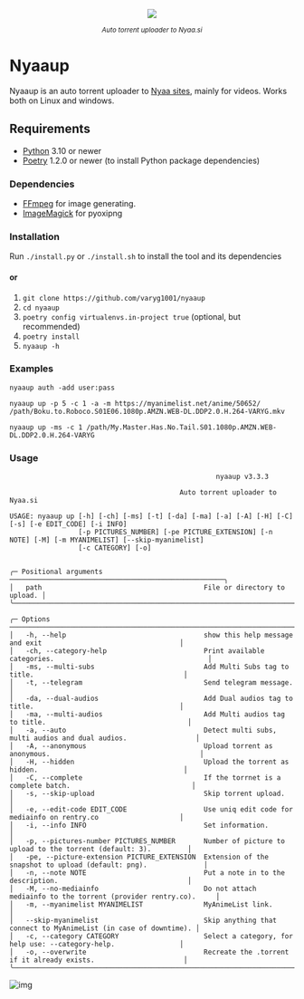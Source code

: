 <p align="center">
  <img src="https://forthebadge.com/images/badges/made-with-python.png"/>
</p>
<p align="center">
<sup><em>Auto torrent uploader to Nyaa.si</em></sup>
</p>

# Nyaaup

Nyaaup is an auto torrent uploader to [Nyaa sites](https://github.com/nyaadevs/nyaa), mainly for videos.
Works both on Linux and windows.

## Requirements

- [Python](https://python.org/) 3.10 or newer
- [Poetry](https://python-poetry.org/) 1.2.0 or newer (to install Python package dependencies)

### Dependencies

- [FFmpeg](https://ffmpeg.org/) for image generating.
- [ImageMagick](https://imagemagick.org/script/download.php) for pyoxipng

### Installation

Run `./install.py` or `./install.sh` to install the tool and its dependencies

#### or

1. `git clone https://github.com/varyg1001/nyaaup`
2. `cd nyaaup`
3. `poetry config virtualenvs.in-project true` (optional, but recommended)
4. `poetry install`
5. `nyaaup -h`

### Examples

```shell
nyaaup auth -add user:pass
```
```shell
nyaaup up -p 5 -c 1 -a -m https://myanimelist.net/anime/50652/ /path/Boku.to.Roboco.S01E06.1080p.AMZN.WEB-DL.DDP2.0.H.264-VARYG.mkv
```
```shell
nyaaup up -ms -c 1 /path/My.Master.Has.No.Tail.S01.1080p.AMZN.WEB-DL.DDP2.0.H.264-VARYG
```

### Usage

```
                                                   nyaaup v3.3.3

                                          Auto torrent uploader to Nyaa.si

USAGE: nyaaup up [-h] [-ch] [-ms] [-t] [-da] [-ma] [-a] [-A] [-H] [-C] [-s] [-e EDIT_CODE] [-i INFO]
                 [-p PICTURES_NUMBER] [-pe PICTURE_EXTENSION] [-n NOTE] [-M] [-m MYANIMELIST] [--skip-myanimelist]
                 [-c CATEGORY] [-o]


╭─ Positional arguments ─────────────────────────────────────────────────────╮
│   path                                        File or directory to upload. │
╰────────────────────────────────────────────────────────────────────────────╯

╭─ Options ──────────────────────────────────────────────────────────────────────────────────────────────────────╮
│   -h, --help                                  show this help message and exit                                  │
│   -ch, --category-help                        Print available categories.                                      │
│   -ms, --multi-subs                           Add Multi Subs tag to title.                                     │
│   -t, --telegram                              Send telegram message.                                           │
│   -da, --dual-audios                          Add Dual audios tag to title.                                    │
│   -ma, --multi-audios                         Add Multi audios tag to title.                                   │
│   -a, --auto                                  Detect multi subs, multi audios and dual audios.                 │
│   -A, --anonymous                             Upload torrent as anonymous.                                     │
│   -H, --hidden                                Upload the torrent as hidden.                                    │
│   -C, --complete                              If the torrnet is a complete batch.                              │
│   -s, --skip-upload                           Skip torrent upload.                                             │
│   -e, --edit-code EDIT_CODE                   Use uniq edit code for mediainfo on rentry.co                    │
│   -i, --info INFO                             Set information.                                                 │
│   -p, --pictures-number PICTURES_NUMBER       Number of picture to upload to the torrent (default: 3).         │
│   -pe, --picture-extension PICTURE_EXTENSION  Extension of the snapshot to upload (default: png).              │
│   -n, --note NOTE                             Put a note in to the description.                                │
│   -M, --no-mediainfo                          Do not attach mediainfo to the torrent (provider rentry.co).     │
│   -m, --myanimelist MYANIMELIST               MyAnimeList link.                                                │
│   --skip-myanimelist                          Skip anything that connect to MyAnimeList (in case of downtime). │
│   -c, --category CATEGORY                     Select a category, for help use: --category-help.                │
│   -o, --overwrite                             Recreate the .torrent if it already exists.                      │
╰────────────────────────────────────────────────────────────────────────────────────────────────────────────────╯
```

![img](https://i.kek.sh/crb0nguklZk.png)
<!---https://i.kek.sh/crb0nguklZk.png--->
